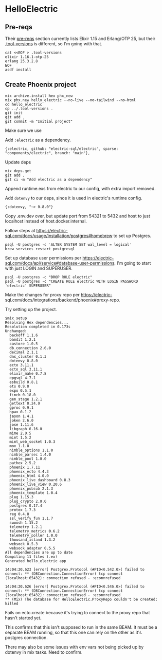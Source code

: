 # HelloElectric

## Pre-reqs

Their [pre-reqs](https://github.com/electric-sql/electric/tree/main/components/electric#pre-reqs) section currently lists Elixir 1.15 and Erlang/OTP 25, but their [.tool-versions](https://github.com/electric-sql/electric/blob/main/.tool-versions) is different, so I'm going with that.

```
cat <<EOF > .tool-versions
elixir 1.16.1-otp-25
erlang 25.3.2.8
EOF
asdf install
```
## Create Phoenix project
```
mix archive.install hex phx_new
mix phx.new hello_electric --no-live --no-tailwind --no-html
cd hello_electric
cp ../.tool-versions .
git init
git add .
git commit -m "Initial project"
```

Make sure we use 

Add `:electric` as a dependency.
```
{:electric, github: "electric-sql/electric", sparse: "components/electric", branch: "main"},
```
Update deps
```
mix deps.get
git add .
git ci -m "Add electric as a dependency"
```

Append runtime.exs from electric to our config, with extra import removed.

Add `dotenvy` to our deps, since it is used in electric's runtime config.
```
{:dotenvy, "~> 0.8.0"}
```
Copy .env.dev over, but update port from 54321 to 5432 and host to just localhost instead of host.docker.internal.

Follow steps at https://electric-sql.com/docs/usage/installation/postgres#homebrew to set up Postgres.

```
psql -U postgres -c 'ALTER SYSTEM SET wal_level = logical'
brew services restart postgresql
```

Set up database user permissions per https://electric-sql.com/docs/api/service#database-user-permissions.
I'm going to start with just LOGIN and SUPERUSER.

```
psql -U postgres -c "DROP ROLE electric"
psql -U postgres -c "CREATE ROLE electric WITH LOGIN PASSWORD 'electric' SUPERUSER"
```

Make the changes for proxy repo per https://electric-sql.com/docs/integrations/backend/phoenix#proxy-repo.

Try setting up the project.
```
$mix setup
Resolving Hex dependencies...
Resolution completed in 0.173s
Unchanged:
  backoff 1.1.6
  bandit 1.2.1
  castore 1.0.5
  db_connection 2.6.0
  decimal 2.1.1
  dns_cluster 0.1.3
  dotenvy 0.8.0
  ecto 3.11.1
  ecto_sql 3.11.1
  elixir_make 0.7.8
  epgsql 4.7.1
  esbuild 0.8.1
  ets 0.9.0
  expo 0.5.1
  finch 0.18.0
  gen_stage 1.2.1
  gettext 0.24.0
  gproc 0.9.1
  hpax 0.1.2
  jason 1.4.1
  joken 2.6.0
  jose 1.11.6
  libgraph 0.16.0
  mime 2.0.5
  mint 1.5.2
  mint_web_socket 1.0.3
  mox 1.1.0
  nimble_options 1.1.0
  nimble_parsec 1.4.0
  nimble_pool 1.0.0
  pathex 2.5.2
  phoenix 1.7.11
  phoenix_ecto 4.4.3
  phoenix_html 4.0.0
  phoenix_live_dashboard 0.8.3
  phoenix_live_view 0.20.6
  phoenix_pubsub 2.1.3
  phoenix_template 1.0.4
  plug 1.15.3
  plug_crypto 2.0.0
  postgrex 0.17.4
  protox 1.7.3
  req 0.4.8
  ssl_verify_fun 1.1.7
  swoosh 1.15.2
  telemetry 1.2.1
  telemetry_metrics 0.6.2
  telemetry_poller 1.0.0
  thousand_island 1.3.2
  websock 0.5.3
  websock_adapter 0.5.5
All dependencies are up to date
Compiling 11 files (.ex)
Generated hello_electric app

14:04:20.623 [error] Postgrex.Protocol (#PID<0.542.0>) failed to connect: ** (DBConnection.ConnectionError) tcp connect (localhost:65432): connection refused - :econnrefused

14:04:20.626 [error] Postgrex.Protocol (#PID<0.546.0>) failed to connect: ** (DBConnection.ConnectionError) tcp connect (localhost:65432): connection refused - :econnrefused
** (Mix) The database for HelloElectric.ProxyRepo couldn't be created: killed
```

Fails on ecto.create because it's trying to connect to the proxy repo that hasn't started yet.

This confirms that this isn't supposed to run in the same BEAM.  It must be a separate BEAM running, so that this one can rely on the other as it's postgres connection.

There may also be some issues with env vars not being picked up by dotenvy in mix tasks.  Need to confirm.

